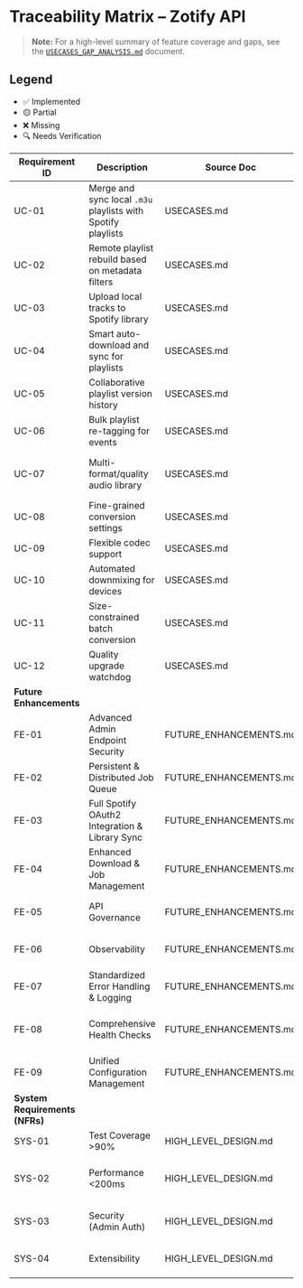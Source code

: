 # Traceability Matrix – Zotify API

> **Note:** For a high-level summary of feature coverage and gaps, see the [`USECASES_GAP_ANALYSIS.md`](./USECASES_GAP_ANALYSIS.md) document.

## Legend
- ✅ Implemented
- 🟡 Partial
- ❌ Missing
- 🔍 Needs Verification

| Requirement ID | Description | Source Doc | Implementation Status | Code Reference | Test Coverage | Linked Enhancement | Notes |
|----------------|-------------|------------|-----------------------|----------------|---------------|--------------------|-------|
| UC-01 | Merge and sync local `.m3u` playlists with Spotify playlists | USECASES.md | ❌ Missing | N/A | N/A | FE-02 | Dependent on Spotify playlist write support |
| UC-02 | Remote playlist rebuild based on metadata filters | USECASES.md | ❌ Missing | N/A | N/A | FE-05 | — |
| UC-03 | Upload local tracks to Spotify library | USECASES.md | ❌ Missing | N/A | N/A | | |
| UC-04 | Smart auto-download and sync for playlists | USECASES.md | 🟡 Partial | `services/download_service.py` | 🔍 Needs Verification | FE-03, FE-04 | Lacks automation and file management |
| UC-05 | Collaborative playlist version history | USECASES.md | ❌ Missing | N/A | N/A | | |
| UC-06 | Bulk playlist re-tagging for events | USECASES.md | ❌ Missing | N/A | N/A | | |
| UC-07 | Multi-format/quality audio library | USECASES.md | 🟡 Partial | `services/download_service.py` | 🔍 Needs Verification | | Lacks multi-format and quality control |
| UC-08 | Fine-grained conversion settings | USECASES.md | ❌ Missing | N/A | N/A | | |
| UC-09 | Flexible codec support | USECASES.md | ❌ Missing | N/A | N/A | | |
| UC-10 | Automated downmixing for devices | USECASES.md | ❌ Missing | N/A | N/A | | |
| UC-11 | Size-constrained batch conversion | USECASES.md | ❌ Missing | N/A | N/A | | |
| UC-12 | Quality upgrade watchdog | USECASES.md | ❌ Missing | N/A | N/A | | |
| **Future Enhancements** | | | | | | | |
| FE-01 | Advanced Admin Endpoint Security | FUTURE_ENHANCEMENTS.md | ❌ Missing | N/A | N/A | | e.g., JWT, rate limiting |
| FE-02 | Persistent & Distributed Job Queue | FUTURE_ENHANCEMENTS.md | 🟡 Partial | `services/download_service.py` | 🔍 Needs Verification | | Currently in-memory DB queue |
| FE-03 | Full Spotify OAuth2 Integration & Library Sync | FUTURE_ENHANCEMENTS.md | 🟡 Partial | `providers/spotify_connector.py` | 🔍 Needs Verification | | Lacks write-sync and full library management |
| FE-04 | Enhanced Download & Job Management | FUTURE_ENHANCEMENTS.md | ❌ Missing | N/A | N/A | | e.g., progress reporting, notifications |
| FE-05 | API Governance | FUTURE_ENHANCEMENTS.md | ❌ Missing | N/A | N/A | | e.g., rate limiting, quotas |
| FE-06 | Observability | FUTURE_ENHANCEMENTS.md | 🟡 Partial | `middleware/request_id.py` | 🔍 Needs Verification | | Lacks detailed audit trails |
| FE-07 | Standardized Error Handling & Logging | FUTURE_ENHANCEMENTS.md | 🟡 Partial | `zotify_api/main.py` | 🔍 Needs Verification | | Currently ad-hoc |
| FE-08 | Comprehensive Health Checks | FUTURE_ENHANCEMENTS.md | 🟡 Partial | `routes/system.py` | 🔍 Needs Verification | | Only basic uptime/env endpoints exist |
| FE-09 | Unified Configuration Management | FUTURE_ENHANCEMENTS.md | 🟡 Partial | `services/config_service.py` | 🔍 Needs Verification | | Dual system exists, not unified |
| **System Requirements (NFRs)** | | | | | | | |
| SYS-01 | Test Coverage >90% | HIGH_LEVEL_DESIGN.md | ❌ Missing | N/A | `pytest --cov` | | CI gating not implemented |
| SYS-02 | Performance <200ms | HIGH_LEVEL_DESIGN.md | 🔍 Needs Verification | N/A | N/A | | No performance benchmarks exist |
| SYS-03 | Security (Admin Auth) | HIGH_LEVEL_DESIGN.md | ✅ Implemented | `services/auth.py` | 🔍 Needs Verification | FE-01 | Basic API key auth is implemented |
| SYS-04 | Extensibility | HIGH_LEVEL_DESIGN.md | ✅ Implemented | `providers/base.py` | N/A | | Provider model allows for extension |
